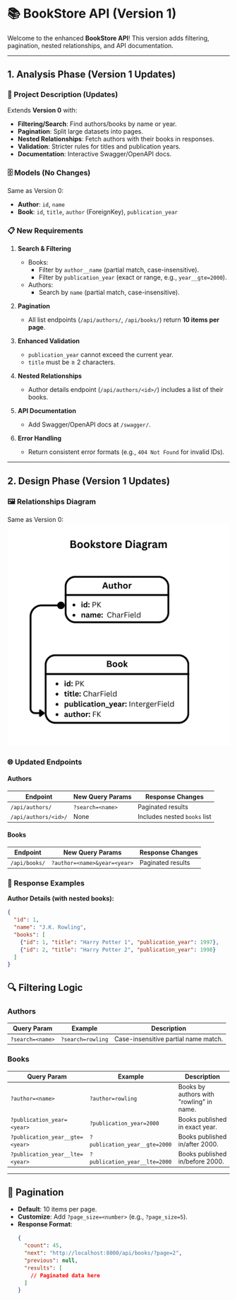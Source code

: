 # 📚 BookStore API (Version 1)

Welcome to the enhanced **BookStore API**! This version adds filtering, pagination, nested relationships, and API documentation.  

---

## 1. Analysis Phase (Version 1 Updates)

### 📝 Project Description (Updates)
Extends **Version 0** with:
- **Filtering/Search**: Find authors/books by name or year.
- **Pagination**: Split large datasets into pages.
- **Nested Relationships**: Fetch authors with their books in responses.
- **Validation**: Stricter rules for titles and publication years.
- **Documentation**: Interactive Swagger/OpenAPI docs.

### 🗄️ Models (No Changes)
Same as Version 0:
- **Author**: `id`, `name`
- **Book**: `id`, `title`, `author` (ForeignKey), `publication_year`

### 📋 New Requirements
1. **Search & Filtering**  
   - Books:  
     - Filter by `author__name` (partial match, case-insensitive).  
     - Filter by `publication_year` (exact or range, e.g., `year__gte=2000`).  
   - Authors:  
     - Search by `name` (partial match, case-insensitive).  

2. **Pagination**  
   - All list endpoints (`/api/authors/`, `/api/books/`) return **10 items per page**.  

3. **Enhanced Validation**  
   - `publication_year` cannot exceed the current year.  
   - `title` must be ≥ 2 characters.  

4. **Nested Relationships**  
   - Author details endpoint (`/api/authors/<id>/`) includes a list of their books.  

5. **API Documentation**  
   - Add Swagger/OpenAPI docs at `/swagger/`.  

6. **Error Handling**  
   - Return consistent error formats (e.g., `404 Not Found` for invalid IDs).  

---

## 2. Design Phase (Version 1 Updates)

### 🖼️ Relationships Diagram  
Same as Version 0:  
![Bookstore Diagram](images/bookstore_diagram.png)  

### 🌐 Updated Endpoints  
#### Authors  
| Endpoint                | New Query Params       | Response Changes                     |  
|-------------------------|------------------------|--------------------------------------|  
| `/api/authors/`         | `?search=<name>`       | Paginated results                    |  
| `/api/authors/<id>/`    | None                   | Includes nested `books` list         |  

#### Books  
| Endpoint                | New Query Params                | Response Changes      |  
|-------------------------|---------------------------------|-----------------------|  
| `/api/books/`           | `?author=<name>&year=<year>`    | Paginated results     |  

### 📄 Response Examples  
**Author Details (with nested books):**  
```json
{
  "id": 1,
  "name": "J.K. Rowling",
  "books": [
    {"id": 1, "title": "Harry Potter 1", "publication_year": 1997},
    {"id": 2, "title": "Harry Potter 2", "publication_year": 1998}
  ]
}
```

## 🔍 Filtering Logic

### **Authors**
| Query Param       | Example                   | Description                              |
|-------------------|---------------------------|------------------------------------------|
| `?search=<name>`  | `?search=rowling`         | Case-insensitive partial name match.     |

### **Books**
| Query Param                     | Example                          | Description                              |
|----------------------------------|----------------------------------|------------------------------------------|
| `?author=<name>`                | `?author=rowling`               | Books by authors with "rowling" in name.|
| `?publication_year=<year>`      | `?publication_year=2000`        | Books published in exact year.           |
| `?publication_year__gte=<year>` | `?publication_year__gte=2000`   | Books published in/after 2000.           |
| `?publication_year__lte=<year>` | `?publication_year__lte=2000`   | Books published in/before 2000.          |

---

## 📖 Pagination

- **Default**: 10 items per page.
- **Customize**: Add `?page_size=<number>` (e.g., `?page_size=5`).
- **Response Format**:
  ```json
  {
    "count": 45,
    "next": "http://localhost:8000/api/books/?page=2",
    "previous": null,
    "results": [
      // Paginated data here
    ]
  }
